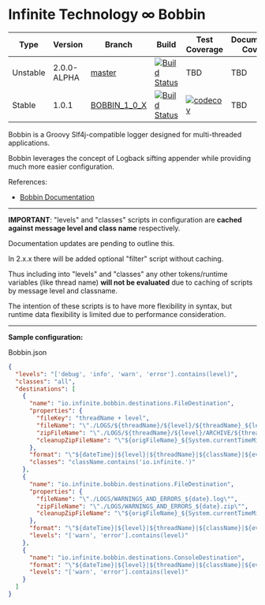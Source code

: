 # Infinite Technology ∞ Bobbin

|Type|Version|Branch|Build|Test Coverage|Documentation Coverage|Code Quality|Bintray|
|----|-------|------|-----|-------------|----------------------|------------|-------|
|Unstable|2.0.0-ALPHA|[master](https://github.com/INFINITE-TECHNOLOGY/BOBBIN)|[![Build Status](https://travis-ci.com/INFINITE-TECHNOLOGY/BOBBIN.svg?branch=master)](https://travis-ci.com/INFINITE-TECHNOLOGY/BOBBIN)|TBD|TBD|TBD|TBD|
|Stable|1.0.1|[BOBBIN_1_0_X](https://github.com/INFINITE-TECHNOLOGY/BOBBIN/tree/BOBBIN_1_0_X)|[![Build Status](https://travis-ci.com/INFINITE-TECHNOLOGY/BOBBIN.svg?branch=BOBBIN_1_0_X)](https://travis-ci.com/INFINITE-TECHNOLOGY/BOBBIN)|[![codecov](https://codecov.io/gh/INFINITE-TECHNOLOGY/BOBBIN/branch/BOBBIN_1_0_X/graphs/badge.svg)](https://codecov.io/gh/INFINITE-TECHNOLOGY/BOBBIN/branch/BOBBIN_1_0_X/graphs)|TBD|TBD|[ ![Download](https://api.bintray.com/packages/infinite-technology/m2/bobbin/images/download.svg) ](https://bintray.com/infinite-technology/m2/bobbin/_latestVersion)|

Bobbin is a Groovy Slf4j-compatible logger designed for multi-threaded applications.

Bobbin leverages the concept of Logback sifting appender while providing much more easier configuration.

References:
* [Bobbin Documentation](https://github.com/INFINITE-TECHNOLOGY/BOBBIN/wiki)

------------------

**IMPORTANT**: "levels" and "classes" scripts in configuration are **cached against message level and class name** respectively.

Documentation updates are pending to outline this.

In 2.x.x there will be added optional "filter" script without caching.

Thus including into "levels" and "classes" any other tokens/runtime variables (like thread name) **will not be evaluated** due to caching of scripts by message level and classname.

The intention of these scripts is to have more flexibility in syntax, but runtime data flexibility is limited due to performance consideration.

------------------

**Sample configuration:**

Bobbin.json

```json
{
  "levels": "['debug', 'info', 'warn', 'error'].contains(level)",
  "classes": "all",
  "destinations": [
    {
      "name": "io.infinite.bobbin.destinations.FileDestination",
      "properties": {
        "fileKey": "threadName + level",
        "fileName": "\"./LOGS/${threadName}/${level}/${threadName}_${level}_${date}.log\"",
        "zipFileName": "\"./LOGS/${threadName}/${level}/ARCHIVE/${threadName}_${level}_${date}.zip\"",
        "cleanupZipFileName": "\"${origFileName}_${System.currentTimeMillis().toString()}.zip\""
      },
      "format": "\"${dateTime}|${level}|${threadName}|${className}|${event.message}\\n\"",
      "classes": "className.contains('io.infinite.')"
    },
    {
      "name": "io.infinite.bobbin.destinations.FileDestination",
      "properties": {
        "fileName": "\"./LOGS/WARNINGS_AND_ERRORS_${date}.log\"",
        "zipFileName": "\"./LOGS/WARNINGS_AND_ERRORS_${date}.zip\"",
        "cleanupZipFileName": "\"${origFileName}_${System.currentTimeMillis().toString()}.zip\""
      },
      "format": "\"${dateTime}|${level}|${threadName}|${className}|${event.message}\\n\"",
      "levels": "['warn', 'error'].contains(level)"
    },
    {
      "name": "io.infinite.bobbin.destinations.ConsoleDestination",
      "format": "\"${dateTime}|${level}|${threadName}|${className}|${event.message}\\n\"",
      "levels": "['warn', 'error'].contains(level)"
    }
  ]
}
```
